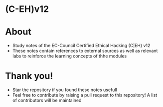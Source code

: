 # (C-EH)v12 

# About

- Study notes of the EC-Council Certified Ethical Hacking (C|EH) v12 
- These notes contain references to external sources as well as relevant labs to reinforce the learning concepts of thhe modules

# Thank you!

- Star the repository if you found these notes usefull
- Feel free to contribute by raising a pull request to this repository! A list of contributors will be maintained
